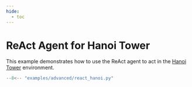 ```yaml
---
hide:
  - toc
---
```


# ReAct Agent for Hanoi Tower

This example demonstrates how to use the ReAct agent to act in the [Hanoi Tower](https://en.wikipedia.org/wiki/Tower_of_Hanoi) environment.

```python linenums="1"
--8<-- "examples/advanced/react_hanoi.py"
```
